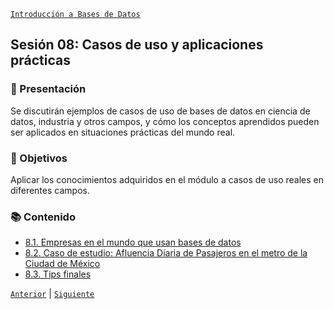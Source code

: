 [`Introducción a Bases de Datos`](../README.md)

## Sesión 08: Casos de uso y aplicaciones prácticas

### 🌿 Presentación 

Se discutirán ejemplos de casos de uso de bases de datos en ciencia de datos, industria y otros campos, y cómo los conceptos aprendidos pueden ser aplicados en situaciones prácticas del mundo real.

### 🎯 Objetivos

Aplicar los conocimientos adquiridos en el módulo a casos de uso reales en diferentes campos.

### 📚 Contenido

- [8.1. Empresas en el mundo que usan bases de datos](tema01/README.md)
- [8.2. Caso de estudio: Afluencia Diaria de Pasajeros en el metro de la Ciudad de México](tema02/README.md)
- [8.3. Tips finales](tema03/README.md)

[`Anterior`](../sesion07/tema04/reto04/README.md) | [`Siguiente`](tema01/README.md)
